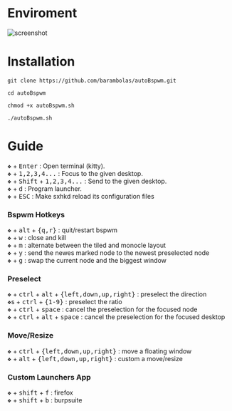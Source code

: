 # Enviroment

![screenshot](https://github.com/barambolas/autoBspwm/blob/main/files/Screenshot%20at%202022-12-20%2018-40-07.png?raw=true)
# Installation 

```
git clone https://github.com/barambolas/autoBspwm.git

cd autoBspwm

chmod +x autoBspwm.sh

./autoBspwm.sh
```

# Guide

<kbd>❖</kbd> + <kbd>Enter</kbd> : Open terminal (kitty).    
<kbd>❖</kbd> + <kbd>1,2,3,4...</kbd> : Focus to the given desktop.    
<kbd>❖</kbd> + <kbd>Shift</kbd> + <kbd>1,2,3,4...</kbd> : Send to the given desktop.    
<kbd>❖</kbd> + <kbd>d</kbd> : Program launcher.    
<kbd>❖</kbd> + <kbd>ESC</kbd> : Make sxhkd reload its configuration files    

### Bspwm Hotkeys

<kbd>❖</kbd> + <kbd>alt</kbd> + <kbd>{q,r}</kbd> : quit/restart bspwm    
<kbd>❖</kbd> + <kbd>w</kbd> : close and kill    
<kbd>❖</kbd> + <kbd>m</kbd> : alternate between the tiled and monocle layout    
<kbd>❖</kbd> + <kbd>y</kbd> : send the newes marked node to the newest preselected node    
<kbd>❖</kbd> + <kbd>g</kbd> : swap the current node and the biggest window    

### Preselect

<kbd>❖</kbd> + <kbd>ctrl</kbd> + <kbd>alt</kbd> + <kbd>{left,down,up,right}</kbd> : preselect the direction    
<kbd>❖</kbd>s + <kbd>ctrl</kbd> + <kbd>{1-9}</kbd> : preselect the ratio    
<kbd>❖</kbd> + <kbd>ctrl</kbd> + <kbd>space</kbd> : cancel the preselection for the focused node    
<kbd>❖</kbd> + <kbd>ctrl</kbd> + <kbd>alt</kbd> + <kbd>space</kbd> : cancel the preselection for the focused desktop    

### Move/Resize

<kbd>❖</kbd> + <kbd>ctrl</kbd> + <kbd>{left,down,up,right}</kbd> : move a floating window    
<kbd>❖</kbd> + <kbd>alt</kbd> + <kbd>{left,down,up,right}</kbd> : custom a move/resize    

### Custom Launchers App

<kbd>❖</kbd> + <kbd>shift</kbd> + <kbd>f</kbd> : firefox    
<kbd>❖</kbd> + <kbd>shift</kbd> + <kbd>b</kbd> : burpsuite    

